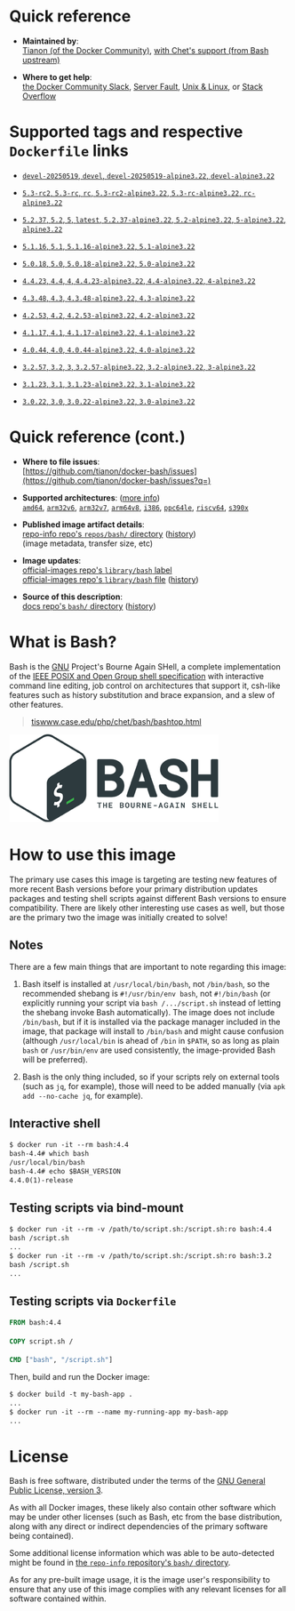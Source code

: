 <!--

********************************************************************************

WARNING:

    DO NOT EDIT "bash/README.md"

    IT IS AUTO-GENERATED

    (from the other files in "bash/" combined with a set of templates)

********************************************************************************

-->

# Quick reference

-	**Maintained by**:  
	[Tianon (of the Docker Community)](https://github.com/tianon/docker-bash), [with Chet's support (from Bash upstream)](https://github.com/docker-library/official-images/pull/2217#issue-181031192)

-	**Where to get help**:  
	[the Docker Community Slack](https://dockr.ly/comm-slack), [Server Fault](https://serverfault.com/help/on-topic), [Unix & Linux](https://unix.stackexchange.com/help/on-topic), or [Stack Overflow](https://stackoverflow.com/help/on-topic)

# Supported tags and respective `Dockerfile` links

-	[`devel-20250519`, `devel`, `devel-20250519-alpine3.22`, `devel-alpine3.22`](https://github.com/tianon/docker-bash/blob/feb2be0730930f6ea37410f51ea2d34ad153abbf/devel/Dockerfile)

-	[`5.3-rc2`, `5.3-rc`, `rc`, `5.3-rc2-alpine3.22`, `5.3-rc-alpine3.22`, `rc-alpine3.22`](https://github.com/tianon/docker-bash/blob/b8c645d094186ccdca78c724ed020a27588b253b/5.3-rc/Dockerfile)

-	[`5.2.37`, `5.2`, `5`, `latest`, `5.2.37-alpine3.22`, `5.2-alpine3.22`, `5-alpine3.22`, `alpine3.22`](https://github.com/tianon/docker-bash/blob/9fc164bd1a8e4bfe16c517623ce935dc821bbb08/5.2/Dockerfile)

-	[`5.1.16`, `5.1`, `5.1.16-alpine3.22`, `5.1-alpine3.22`](https://github.com/tianon/docker-bash/blob/8ba8423bc0d3339722d4ba2d1af1f53fd179f506/5.1/Dockerfile)

-	[`5.0.18`, `5.0`, `5.0.18-alpine3.22`, `5.0-alpine3.22`](https://github.com/tianon/docker-bash/blob/5f58d08f8ee4a558b8302ef22352af99d4beedfd/5.0/Dockerfile)

-	[`4.4.23`, `4.4`, `4`, `4.4.23-alpine3.22`, `4.4-alpine3.22`, `4-alpine3.22`](https://github.com/tianon/docker-bash/blob/7deed0d5c668469ae5eaf56e2a6c925f9a6a48d0/4.4/Dockerfile)

-	[`4.3.48`, `4.3`, `4.3.48-alpine3.22`, `4.3-alpine3.22`](https://github.com/tianon/docker-bash/blob/c3cc929583554a6797eeedf1143461fb6934d41c/4.3/Dockerfile)

-	[`4.2.53`, `4.2`, `4.2.53-alpine3.22`, `4.2-alpine3.22`](https://github.com/tianon/docker-bash/blob/84117f18511a843e2587b998901b9e8f84863141/4.2/Dockerfile)

-	[`4.1.17`, `4.1`, `4.1.17-alpine3.22`, `4.1-alpine3.22`](https://github.com/tianon/docker-bash/blob/454c634ceb497bb3dd70cceffc18219af82094fc/4.1/Dockerfile)

-	[`4.0.44`, `4.0`, `4.0.44-alpine3.22`, `4.0-alpine3.22`](https://github.com/tianon/docker-bash/blob/cf3478db7e68c12b2bf73225cb86d33d9067b01d/4.0/Dockerfile)

-	[`3.2.57`, `3.2`, `3`, `3.2.57-alpine3.22`, `3.2-alpine3.22`, `3-alpine3.22`](https://github.com/tianon/docker-bash/blob/8d2e78e9fb10d94ab82f2c96ed5453116b60b266/3.2/Dockerfile)

-	[`3.1.23`, `3.1`, `3.1.23-alpine3.22`, `3.1-alpine3.22`](https://github.com/tianon/docker-bash/blob/0b88b446dde99f282604a9d4feee4ee4328012fb/3.1/Dockerfile)

-	[`3.0.22`, `3.0`, `3.0.22-alpine3.22`, `3.0-alpine3.22`](https://github.com/tianon/docker-bash/blob/aa72817e8ccfc175d51acc2bcadae64684e06879/3.0/Dockerfile)

# Quick reference (cont.)

-	**Where to file issues**:  
	[https://github.com/tianon/docker-bash/issues](https://github.com/tianon/docker-bash/issues?q=)

-	**Supported architectures**: ([more info](https://github.com/docker-library/official-images#architectures-other-than-amd64))  
	[`amd64`](https://hub.docker.com/r/amd64/bash/), [`arm32v6`](https://hub.docker.com/r/arm32v6/bash/), [`arm32v7`](https://hub.docker.com/r/arm32v7/bash/), [`arm64v8`](https://hub.docker.com/r/arm64v8/bash/), [`i386`](https://hub.docker.com/r/i386/bash/), [`ppc64le`](https://hub.docker.com/r/ppc64le/bash/), [`riscv64`](https://hub.docker.com/r/riscv64/bash/), [`s390x`](https://hub.docker.com/r/s390x/bash/)

-	**Published image artifact details**:  
	[repo-info repo's `repos/bash/` directory](https://github.com/docker-library/repo-info/blob/master/repos/bash) ([history](https://github.com/docker-library/repo-info/commits/master/repos/bash))  
	(image metadata, transfer size, etc)

-	**Image updates**:  
	[official-images repo's `library/bash` label](https://github.com/docker-library/official-images/issues?q=label%3Alibrary%2Fbash)  
	[official-images repo's `library/bash` file](https://github.com/docker-library/official-images/blob/master/library/bash) ([history](https://github.com/docker-library/official-images/commits/master/library/bash))

-	**Source of this description**:  
	[docs repo's `bash/` directory](https://github.com/docker-library/docs/tree/master/bash) ([history](https://github.com/docker-library/docs/commits/master/bash))

# What is Bash?

Bash is the [GNU](http://www.gnu.org/) Project's Bourne Again SHell, a complete implementation of the [IEEE POSIX and Open Group shell specification](http://www.opengroup.org/onlinepubs/9699919799/nfindex.html) with interactive command line editing, job control on architectures that support it, csh-like features such as history substitution and brace expansion, and a slew of other features.

> [tiswww.case.edu/php/chet/bash/bashtop.html](https://tiswww.case.edu/php/chet/bash/bashtop.html)

![logo](https://raw.githubusercontent.com/docker-library/docs/5cb6fef6ed317e5af7e1e14e64c18c2b81657e81/bash/logo.png)

# How to use this image

The primary use cases this image is targeting are testing new features of more recent Bash versions before your primary distribution updates packages and testing shell scripts against different Bash versions to ensure compatibility. There are likely other interesting use cases as well, but those are the primary two the image was initially created to solve!

## Notes

There are a few main things that are important to note regarding this image:

1.	Bash itself is installed at `/usr/local/bin/bash`, not `/bin/bash`, so the recommended shebang is `#!/usr/bin/env bash`, not `#!/bin/bash` (or explicitly running your script via `bash /.../script.sh` instead of letting the shebang invoke Bash automatically). The image does not include `/bin/bash`, but if it is installed via the package manager included in the image, that package will install to `/bin/bash` and might cause confusion (although `/usr/local/bin` is ahead of `/bin` in `$PATH`, so as long as plain `bash` or `/usr/bin/env` are used consistently, the image-provided Bash will be preferred).

2.	Bash is the only thing included, so if your scripts rely on external tools (such as `jq`, for example), those will need to be added manually (via `apk add --no-cache jq`, for example).

## Interactive shell

```console
$ docker run -it --rm bash:4.4
bash-4.4# which bash
/usr/local/bin/bash
bash-4.4# echo $BASH_VERSION
4.4.0(1)-release
```

## Testing scripts via bind-mount

```console
$ docker run -it --rm -v /path/to/script.sh:/script.sh:ro bash:4.4 bash /script.sh
...
$ docker run -it --rm -v /path/to/script.sh:/script.sh:ro bash:3.2 bash /script.sh
...
```

## Testing scripts via `Dockerfile`

```dockerfile
FROM bash:4.4

COPY script.sh /

CMD ["bash", "/script.sh"]
```

Then, build and run the Docker image:

```console
$ docker build -t my-bash-app .
...
$ docker run -it --rm --name my-running-app my-bash-app
...
```

# License

Bash is free software, distributed under the terms of the [GNU General Public License, version 3](http://www.gnu.org/licenses/gpl.html).

As with all Docker images, these likely also contain other software which may be under other licenses (such as Bash, etc from the base distribution, along with any direct or indirect dependencies of the primary software being contained).

Some additional license information which was able to be auto-detected might be found in [the `repo-info` repository's `bash/` directory](https://github.com/docker-library/repo-info/tree/master/repos/bash).

As for any pre-built image usage, it is the image user's responsibility to ensure that any use of this image complies with any relevant licenses for all software contained within.
